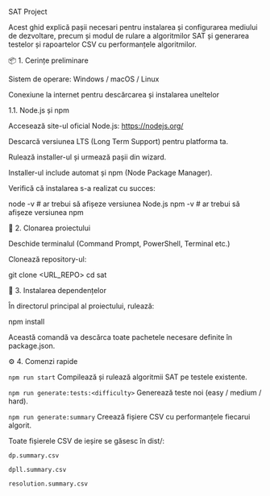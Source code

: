 SAT Project

Acest ghid explică pașii necesari pentru instalarea și configurarea mediului de dezvoltare, precum și modul de rulare a algoritmilor SAT și generarea testelor și rapoartelor CSV cu performanțele algoritmilor.

📦 1. Cerințe preliminare

Sistem de operare: Windows / macOS / Linux

Conexiune la internet pentru descărcarea și instalarea uneltelor

1.1. Node.js și npm

Accesează site-ul oficial Node.js: https://nodejs.org/

Descarcă versiunea LTS (Long Term Support) pentru platforma ta.

Rulează installer-ul și urmează pașii din wizard.

Installer-ul include automat și npm (Node Package Manager).

Verifică că instalarea s-a realizat cu succes:

node -v   # ar trebui să afișeze versiunea Node.js
npm -v    # ar trebui să afișeze versiunea npm

🚀 2. Clonarea proiectului

Deschide terminalul (Command Prompt, PowerShell, Terminal etc.)

Clonează repository-ul:

git clone <URL_REPO>
cd sat

🔧 3. Instalarea dependențelor

În directorul principal al proiectului, rulează:

npm install

Această comandă va descărca toate pachetele necesare definite în package.json.

⚙️ 4. Comenzi rapide

`npm run start`
Compilează și rulează algoritmii SAT pe testele existente.

`npm run generate:tests:<difficulty>`
Generează teste noi (easy / medium / hard).

`npm run generate:summary`
Creează fișiere CSV cu performanțele fiecarui algorit.

Toate fișierele CSV de ieșire se găsesc în dist/:

`dp.summary.csv`

`dpll.summary.csv`

`resolution.summary.csv`
